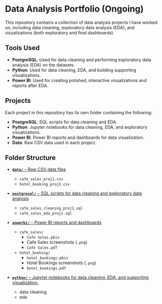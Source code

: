 # Data Analysis Portfolio (Ongoing)

This repository contains a collection of data analysis projects I have worked on, including data cleaning, exploratory data analysis (EDA), and visualizations (both exploratory and final dashboards).

## Tools Used
- **PostgreSQL**: Used for data cleaning and performing exploratory data analysis (EDA) on the datasets.
- **Python**: Used for data cleaning, EDA, and building supporting visualizations.
- **Power BI**: Used for creating polished, interactive visualizations and reports after EDA.

## Projects
Each project in this repository has its own folder containing the following:
- **PostgreSQL**: SQL scripts for data cleaning and EDA.
- **Python**: Jupyter notebooks for data cleaning, EDA, and exploratory visualizations.
- **Power BI**: Power BI reports and dashboards for data visualization.
- **Data**: Raw CSV data used in each project.

## Folder Structure

- [**`data/`** – Raw CSV data files](https://github.com/FeaInGithub/data-analysis/tree/main/data)  
  - `cafe_sales_proj1.csv`  
  - `hotel_booking_proj2.csv`

- [**`postgresql/`** – SQL scripts for data cleaning and exploratory data analysis](https://github.com/FeaInGithub/data-analysis/tree/main/postgresql)  
  - `cafe_sales_cleaning_proj1.sql`  
  - `cafe_sales_eda_proj1.sql`

- [**`powerbi/`** – Power BI reports and dashboards](https://github.com/FeaInGithub/data-analysis/tree/main/powerbi)  
  - `cafe_sales/`  
    - `Cafe Sales.pbix`  
    - Cafe Sales screenshots (`.png`)  
    - `Cafe Sales.pdf`  
  - `hotel_booking/`  
    - `hotel_bookings.pbix`  
    - Hotel Bookings screenshots (`.png`)  
    - `hotel_bookings.pdf`
- [**`python/`** – Jupyter notebooks for data cleaning, EDA, and supporting visualization.](https://github.com/FeaInGithub/data-analysis/tree/main/python)  
  - data cleaning
  - eda
